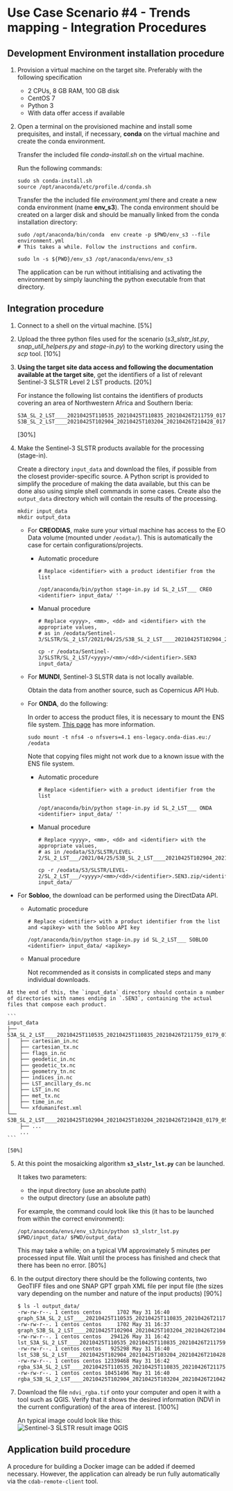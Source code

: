# Use Case Scenario #4 - Trends mapping - Integration Procedures

## Development Environment installation procedure

1. Provision a virtual machine on the target site. Preferably with the following specification

    - 2 CPUs, 8 GB RAM, 100 GB disk
    - CentOS 7
    - Python 3
    - With data offer access if available
  
2. Open a terminal on the provisioned machine and install some prequisites, and install, if necessary, **conda** on the virtual machine and create the conda environment.

   Transfer the included file _conda-install.sh_ on the virtual machine.

   Run the following commands:

   ```console
   sudo sh conda-install.sh
   source /opt/anaconda/etc/profile.d/conda.sh
   ```

   Transfer the the included file _environment.yml_ there and create a new conda environment (name **env_s3**). The conda environment should be created on a larger disk and should be manually linked from the conda installation directory:
  
   ```console
   sudo /opt/anaconda/bin/conda  env create -p $PWD/env_s3 --file environment.yml
   # This takes a while. Follow the instructions and confirm.

   sudo ln -s ${PWD}/env_s3 /opt/anaconda/envs/env_s3
   ```

   The application can be run without intitialising and activating the environment by simply launching the python executable from that directory.


## Integration procedure 

1.  Connect to a shell on the virtual machine. [5%]

2.  Upload the three python files used for the scenario (_s3\_slstr\_lst.py_, _snap\_util\_helpers.py_ and _stage-in.py_) to the working directory using the _scp_ tool. [10%]

3.  **Using the target site data access and following the documentation available at the target site**, get the identifiers of a list of relevant Sentinel-3 SLSTR Level 2 LST products. [20%]
   
    For instance the following list contains the identifiers of products covering an area of Northwestern Africa and Southern Iberia: 

    ```
    S3A_SL_2_LST____20210425T110535_20210425T110835_20210426T211759_0179_071_094_2160_LN2_O_NT_004
    S3B_SL_2_LST____20210425T102904_20210425T103204_20210426T210428_0179_051_336_2340_LN2_O_NT_004
    ```
    [30%]

4.  Make the Sentinel-3 SLSTR products available for the processing (stage-in).
   
    Create a directory `input_data` and download the files, if possible from the closest provider-specific source. A Python script is provided to simplify the procedure of making the data available, but this can be done also using simple shell commands in some cases. Create also the `output_data` directory which will contain the results of the processing.
   
    ```console
    mkdir input_data
    mkdir output_data
    ```

    * For **CREODIAS**, make sure your virtual machine has access to the EO Data volume (mounted under `/eodata/`). This is automatically the case for certain configurations/projects.

      - Automatic procedure

        ```console
        # Replace <identifier> with a product identifier from the list
  
        /opt/anaconda/bin/python stage-in.py id SL_2_LST___ CREO <identifier> input_data/ ''
        ```

      - Manual procedure
    
        ```console
        # Replace <yyyy>, <mm>, <dd> and <identifier> with the appropriate values,
        # as in /eodata/Sentinel-3/SLSTR/SL_2_LST/2021/04/25/S3B_SL_2_LST____20210425T102904_20210425T103204_20210426T210428_0179_051_336_2340_LN2_O_NT_004.SEN3
  
        cp -r /eodata/Sentinel-3/SLSTR/SL_2_LST/<yyyy>/<mm>/<dd>/<identifier>.SEN3 input_data/
        ```

    * For **MUNDI**, Sentinel-3 SLSTR data is not locally available.

      Obtain the data from another source, such as Copernicus API Hub.


    * For **ONDA**, do the following:
  
      In order to access the product files, it is necessary to mount the ENS file system. [This page](https://www.onda-dias.eu/cms/knowledge-base/adapi-how-to-mount-unmount/) has more information.

      ```console
      sudo mount -t nfs4 -o nfsvers=4.1 ens-legacy.onda-dias.eu:/ /eodata
      ```

      Note that copying files might not work due to a known issue with the ENS file system.
  
      - Automatic procedure

        ```console
        # Replace <identifier> with a product identifier from the list
  
        /opt/anaconda/bin/python stage-in.py id SL_2_LST___ ONDA <identifier> input_data/ ''
        ```

      - Manual procedure
    
        ```console
        # Replace <yyyy>, <mm>, <dd> and <identifier> with the appropriate values,
        # as in /eodata/S3/SLSTR/LEVEL-2/SL_2_LST___/2021/04/25/S3B_SL_2_LST____20210425T102904_20210425T103204_20210426T210428_0179_051_336_2340_LN2_O_NT_004.zip/S3B_SL_2_LST____20210425T102904_20210425T103204_20210426T210428_0179_051_336_2340_LN2_O_NT_004.SEN3
  
        cp -r /eodata/S3/SLSTR/LEVEL-2/SL_2_LST___/<yyyy>/<mm>/<dd>/<identifier>.SEN3.zip/<identifier>.SEN3 input_data/
        ```

   * For **Sobloo**, the download can be performed using the DirectData API.

      - Automatic procedure

        ```console
        # Replace <identifier> with a product identifier from the list and <apikey> with the Sobloo API key
  
        /opt/anaconda/bin/python stage-in.py id SL_2_LST___ SOBLOO <identifier> input_data/ <apikey>
        ```

      - Manual procedure

        Not recommended as it consists in complicated steps and many individual downloads.
    
    
    At the end of this, the `input_data` directory should contain a number of directories with names ending in `.SEN3`, containing the actual files that compose each product.
    
    ```
    input_data
    ├── S3A_SL_2_LST____20210425T110535_20210425T110835_20210426T211759_0179_071_094_2160_LN2_O_NT_004.SEN3
    │   ├── cartesian_in.nc
    │   ├── cartesian_tx.nc
    │   ├── flags_in.nc
    │   ├── geodetic_in.nc
    │   ├── geodetic_tx.nc
    │   ├── geometry_tn.nc
    │   ├── indices_in.nc
    │   ├── LST_ancillary_ds.nc
    │   ├── LST_in.nc
    │   ├── met_tx.nc
    │   ├── time_in.nc
    │   └── xfdumanifest.xml
    └── S3B_SL_2_LST____20210425T102904_20210425T103204_20210426T210428_0179_051_336_2340_LN2_O_NT_004.SEN3
        ├── ...
        ...
    ```

    [50%]

5.  At this point the mosaicking algorithm **`s3_slstr_lst.py`** can be launched.
    
    It takes two parameters:
  
    * the input directory (use an absolute path)
    * the output directory (use an absolute path)

    For example, the command could look like this (it has to be launched from within the correct environment):

    ```console
    /opt/anaconda/envs/env_s3/bin/python s3_slstr_lst.py $PWD/input_data/ $PWD/output_data/
    ```

    This may take a while; on a typical VM approximately 5 minutes per processed input file.
    Wait until the process has finished and check that there has been no error. [80%]

6. In the output directory there should be the following contents, two GeoTIFF files and one SNAP GPT grpah XML file per input file (the sizes vary depending on the number and nature of the input products) [90%]

   ```console
   $ ls -l output_data/
   -rw-rw-r--. 1 centos centos     1702 May 31 16:40 graph_S3A_SL_2_LST____20210425T110535_20210425T110835_20210426T211759_0179_071_094_2160_LN2_O_NT_004.xml
   -rw-rw-r--. 1 centos centos     1702 May 31 16:37 graph_S3B_SL_2_LST____20210425T102904_20210425T103204_20210426T210428_0179_051_336_2340_LN2_O_NT_004.xml
   -rw-rw-r--. 1 centos centos   294126 May 31 16:42 lst_S3A_SL_2_LST____20210425T110535_20210425T110835_20210426T211759_0179_071_094_2160_LN2_O_NT_004.tif
   -rw-rw-r--. 1 centos centos   925298 May 31 16:40 lst_S3B_SL_2_LST____20210425T102904_20210425T103204_20210426T210428_0179_051_336_2340_LN2_O_NT_004.tif
   -rw-rw-r--. 1 centos centos 12339468 May 31 16:42 rgba_S3A_SL_2_LST____20210425T110535_20210425T110835_20210426T211759_0179_071_094_2160_LN2_O_NT_004.tif
   -rw-rw-r--. 1 centos centos 10451496 May 31 16:40 rgba_S3B_SL_2_LST____20210425T102904_20210425T103204_20210426T210428_0179_051_336_2340_LN2_O_NT_004.tif
   ```

7. Download the file `ndvi_rgba.tif` onto your computer and open it with a tool such as QGIS. Verify that it shows the desired information (NDVI in the current configuration) of the area of interest. [100%]

   An typical image could look like this:
   ![Sentinel-3 SLSTR result image QGIS](s3-slstr-lst.png "Sentinel-3 SLSTR result image QGIS")


## Application build procedure 

A procedure for building a Docker image can be added if deemed necessary. However, the application can already be run fully automatically via the `cdab-remote-client` tool.